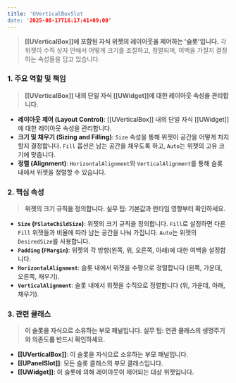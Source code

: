 ```yaml
---
title: 'UVerticalBoxSlot
date: '2025-08-17T16:17:41+09:00'
---
```




> **[[UVerticalBox]]에 포함된 자식 위젯의 레이아웃을 제어하는 '슬롯'입니다.** 각 위젯이 수직 상자 안에서 어떻게 크기를 조절하고, 정렬되며, 여백을 가질지 결정하는 속성들을 담고 있습니다.

### **1. 주요 역할 및 책임**
> **[[UVerticalBox]] 내의 단일 자식 [[UWidget]]에 대한 레이아웃 속성을 관리합니다.**
* **레이아웃 제어 (Layout Control)**:
	[[UVerticalBox]] 내의 단일 자식 [[UWidget]]에 대한 레이아웃 속성을 관리합니다.
* **크기 및 채우기 (Sizing and Filling)**:
	`Size` 속성을 통해 위젯이 공간을 어떻게 차지할지 결정합니다. `Fill` 옵션은 남는 공간을 채우도록 하고, `Auto`는 위젯의 고유 크기에 맞춥니다.
* **정렬 (Alignment)**:
	`HorizontalAlignment`와 `VerticalAlignment`를 통해 슬롯 내에서 위젯을 정렬할 수 있습니다.

### **2. 핵심 속성**
> **위젯의 크기 규칙을 정의합니다. 실무 팁: 기본값과 런타임 영향부터 확인하세요.**
* **`Size` (`FSlateChildSize`)**:
	위젯의 크기 규칙을 정의합니다. `Fill`로 설정하면 다른 `Fill` 위젯들과 비율에 따라 남는 공간을 나눠 가집니다. `Auto`는 위젯의 `DesiredSize`를 사용합니다.
* **`Padding` (`FMargin`)**:
	위젯의 각 방향(왼쪽, 위, 오른쪽, 아래)에 대한 여백을 설정합니다.
* **`HorizontalAlignment`**:
	슬롯 내에서 위젯을 수평으로 정렬합니다 (왼쪽, 가운데, 오른쪽, 채우기).
* **`VerticalAlignment`**:
	슬롯 내에서 위젯을 수직으로 정렬합니다 (위, 가운데, 아래, 채우기).

### **3. 관련 클래스**
> **이 슬롯을 자식으로 소유하는 부모 패널입니다. 실무 팁: 연관 클래스의 생명주기와 의존도를 반드시 확인하세요.**
* **[[UVerticalBox]]**:
	이 슬롯을 자식으로 소유하는 부모 패널입니다.
* **[[UPanelSlot]]**:
	모든 슬롯 클래스의 부모 클래스입니다.
* **[[UWidget]]**:
	이 슬롯에 의해 레이아웃이 제어되는 대상 위젯입니다.
